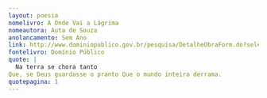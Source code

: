 ```yaml
---
layout: poesia
nomelivro: A Onde Vai a Lágrima
nomeautora: Auta de Souza
anolancamento: Sem Ano
link: http://www.dominiopublico.gov.br/pesquisa/DetalheObraForm.do?select_action=&co_obra=81677
fontelivro: Domínio Público
quote: |
  Na terra se chora tanto 
Que, se Deus guardasse o pranto Que o mundo inteiro derrama.
quotepagina: 1
---
```

